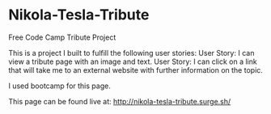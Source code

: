 # Nikola-Tesla-Tribute
Free Code Camp Tribute Project

This is a project I built to fulfill the following user stories:
User Story: I can view a tribute page with an image and text.
User Story: I can click on a link that will take me to an external website with further information on the topic.

I used bootcamp for this page.

This page can be found live at: http://nikola-tesla-tribute.surge.sh/
